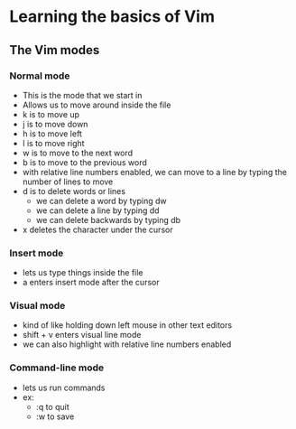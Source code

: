 # Learning the basics of Vim

## The Vim modes

### Normal mode

- This is the mode that we start in
- Allows us to move around inside the file
- k is to move up
- j is to move down
- h is to move left
- l is to move right
- w is to move to the next word
- b is to move to the previous word
- with relative line numbers enabled, we can move to a line by typing the number of lines to move
- d is to delete words or lines
  - we can delete a word by typing dw
  - we can delete a line by typing dd
  - we can delete backwards by typing db
- x deletes the character under the cursor

### Insert mode

- lets us type things inside the file
- a enters insert mode after the cursor

### Visual mode

- kind of like holding down left mouse in other text editors
- shift + v enters visual line mode
- we can also highlight with relative line numbers enabled

### Command-line mode

- lets us run commands
- ex:
  - :q to quit
  - :w to save
